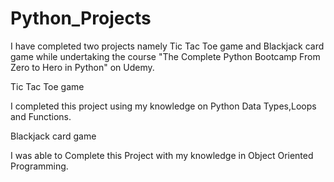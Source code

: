 # Python_Projects
I have completed two projects namely Tic Tac Toe game and Blackjack card game while undertaking the course "The Complete Python Bootcamp From Zero to Hero in Python" on Udemy.

Tic Tac Toe game

I completed this project using my knowledge on Python Data Types,Loops and Functions.

Blackjack card game

I was able to Complete this Project with my knowledge in Object Oriented Programming.
